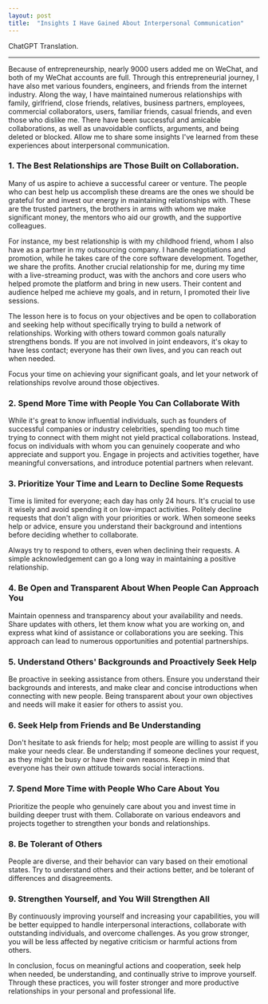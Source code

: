 ```yaml
---
layout: post
title:  "Insights I Have Gained About Interpersonal Communication"
---
```


ChatGPT Translation.

---

Because of entrepreneurship, nearly 9000 users added me on WeChat, and both of my WeChat accounts are full. Through this entrepreneurial journey, I have also met various founders, engineers, and friends from the internet industry. Along the way, I have maintained numerous relationships with family, girlfriend, close friends, relatives, business partners, employees, commercial collaborators, users, familiar friends, casual friends, and even those who dislike me. There have been successful and amicable collaborations, as well as unavoidable conflicts, arguments, and being deleted or blocked. Allow me to share some insights I've learned from these experiences about interpersonal communication.

### 1. The Best Relationships are Those Built on Collaboration.

Many of us aspire to achieve a successful career or venture. The people who can best help us accomplish these dreams are the ones we should be grateful for and invest our energy in maintaining relationships with. These are the trusted partners, the brothers in arms with whom we make significant money, the mentors who aid our growth, and the supportive colleagues.

For instance, my best relationship is with my childhood friend, whom I also have as a partner in my outsourcing company. I handle negotiations and promotion, while he takes care of the core software development. Together, we share the profits. Another crucial relationship for me, during my time with a live-streaming product, was with the anchors and core users who helped promote the platform and bring in new users. Their content and audience helped me achieve my goals, and in return, I promoted their live sessions.

The lesson here is to focus on your objectives and be open to collaboration and seeking help without specifically trying to build a network of relationships. Working with others toward common goals naturally strengthens bonds. If you are not involved in joint endeavors, it's okay to have less contact; everyone has their own lives, and you can reach out when needed.

Focus your time on achieving your significant goals, and let your network of relationships revolve around those objectives.

### 2. Spend More Time with People You Can Collaborate With

While it's great to know influential individuals, such as founders of successful companies or industry celebrities, spending too much time trying to connect with them might not yield practical collaborations. Instead, focus on individuals with whom you can genuinely cooperate and who appreciate and support you. Engage in projects and activities together, have meaningful conversations, and introduce potential partners when relevant.

### 3. Prioritize Your Time and Learn to Decline Some Requests

Time is limited for everyone; each day has only 24 hours. It's crucial to use it wisely and avoid spending it on low-impact activities. Politely decline requests that don't align with your priorities or work. When someone seeks help or advice, ensure you understand their background and intentions before deciding whether to collaborate.

Always try to respond to others, even when declining their requests. A simple acknowledgement can go a long way in maintaining a positive relationship.

### 4. Be Open and Transparent About When People Can Approach You

Maintain openness and transparency about your availability and needs. Share updates with others, let them know what you are working on, and express what kind of assistance or collaborations you are seeking. This approach can lead to numerous opportunities and potential partnerships.

### 5. Understand Others' Backgrounds and Proactively Seek Help

Be proactive in seeking assistance from others. Ensure you understand their backgrounds and interests, and make clear and concise introductions when connecting with new people. Being transparent about your own objectives and needs will make it easier for others to assist you.

### 6. Seek Help from Friends and Be Understanding

Don't hesitate to ask friends for help; most people are willing to assist if you make your needs clear. Be understanding if someone declines your request, as they might be busy or have their own reasons. Keep in mind that everyone has their own attitude towards social interactions.

### 7. Spend More Time with People Who Care About You

Prioritize the people who genuinely care about you and invest time in building deeper trust with them. Collaborate on various endeavors and projects together to strengthen your bonds and relationships.

### 8. Be Tolerant of Others

People are diverse, and their behavior can vary based on their emotional states. Try to understand others and their actions better, and be tolerant of differences and disagreements.

### 9. Strengthen Yourself, and You Will Strengthen All

By continuously improving yourself and increasing your capabilities, you will be better equipped to handle interpersonal interactions, collaborate with outstanding individuals, and overcome challenges. As you grow stronger, you will be less affected by negative criticism or harmful actions from others.

In conclusion, focus on meaningful actions and cooperation, seek help when needed, be understanding, and continually strive to improve yourself. Through these practices, you will foster stronger and more productive relationships in your personal and professional life.